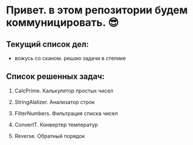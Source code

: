 # Привет. в этом репозитории будем коммуницировать. :sunglasses:

## Текущий список дел:

- вожусь со сканом. решаю задачи в степике

## Список решенных задач:

1. CalcPrime. Калькулятор простых чисел

2. StringAlalizer. Анализатор строк

3. FilterNumbers. Фильтрация списка чисел

4. ConvertT. Конвертер температур

5. Reverse. Обратный порядок